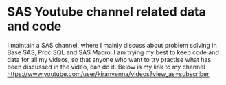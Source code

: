 # SAS Youtube channel related data and code
I maintain a SAS channel, where I mainly discuss about problem solving in Base SAS, Proc SQL and SAS Macro.
I am trying my best to keep code and data for all my videos, so that anyone who want to try practise what has been
discussed in the video, can do it.
Below is my link to my channel
https://www.youtube.com/user/kiranvenna/videos?view_as=subscriber
